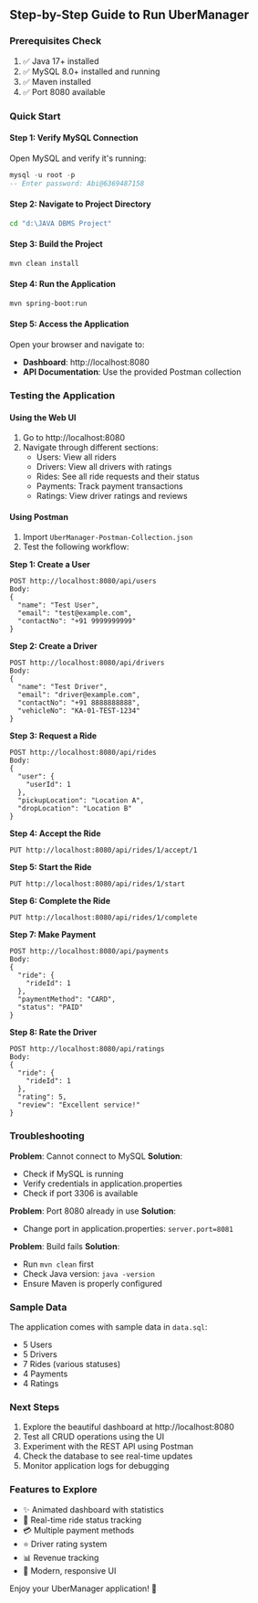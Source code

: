 ## Step-by-Step Guide to Run UberManager

### Prerequisites Check
1. ✅ Java 17+ installed
2. ✅ MySQL 8.0+ installed and running
3. ✅ Maven installed
4. ✅ Port 8080 available

### Quick Start

#### Step 1: Verify MySQL Connection
Open MySQL and verify it's running:
```sql
mysql -u root -p
-- Enter password: Abi@6369487158
```

#### Step 2: Navigate to Project Directory
```bash
cd "d:\JAVA DBMS Project"
```

#### Step 3: Build the Project
```bash
mvn clean install
```

#### Step 4: Run the Application
```bash
mvn spring-boot:run
```

#### Step 5: Access the Application
Open your browser and navigate to:
- **Dashboard**: http://localhost:8080
- **API Documentation**: Use the provided Postman collection

### Testing the Application

#### Using the Web UI
1. Go to http://localhost:8080
2. Navigate through different sections:
   - Users: View all riders
   - Drivers: View all drivers with ratings
   - Rides: See all ride requests and their status
   - Payments: Track payment transactions
   - Ratings: View driver ratings and reviews

#### Using Postman
1. Import `UberManager-Postman-Collection.json`
2. Test the following workflow:

**Step 1: Create a User**
```
POST http://localhost:8080/api/users
Body:
{
  "name": "Test User",
  "email": "test@example.com",
  "contactNo": "+91 9999999999"
}
```

**Step 2: Create a Driver**
```
POST http://localhost:8080/api/drivers
Body:
{
  "name": "Test Driver",
  "email": "driver@example.com",
  "contactNo": "+91 8888888888",
  "vehicleNo": "KA-01-TEST-1234"
}
```

**Step 3: Request a Ride**
```
POST http://localhost:8080/api/rides
Body:
{
  "user": {
    "userId": 1
  },
  "pickupLocation": "Location A",
  "dropLocation": "Location B"
}
```

**Step 4: Accept the Ride**
```
PUT http://localhost:8080/api/rides/1/accept/1
```

**Step 5: Start the Ride**
```
PUT http://localhost:8080/api/rides/1/start
```

**Step 6: Complete the Ride**
```
PUT http://localhost:8080/api/rides/1/complete
```

**Step 7: Make Payment**
```
POST http://localhost:8080/api/payments
Body:
{
  "ride": {
    "rideId": 1
  },
  "paymentMethod": "CARD",
  "status": "PAID"
}
```

**Step 8: Rate the Driver**
```
POST http://localhost:8080/api/ratings
Body:
{
  "ride": {
    "rideId": 1
  },
  "rating": 5,
  "review": "Excellent service!"
}
```

### Troubleshooting

**Problem**: Cannot connect to MySQL
**Solution**: 
- Check if MySQL is running
- Verify credentials in application.properties
- Check if port 3306 is available

**Problem**: Port 8080 already in use
**Solution**: 
- Change port in application.properties: `server.port=8081`

**Problem**: Build fails
**Solution**: 
- Run `mvn clean` first
- Check Java version: `java -version`
- Ensure Maven is properly configured

### Sample Data
The application comes with sample data in `data.sql`:
- 5 Users
- 5 Drivers
- 7 Rides (various statuses)
- 4 Payments
- 4 Ratings

### Next Steps
1. Explore the beautiful dashboard at http://localhost:8080
2. Test all CRUD operations using the UI
3. Experiment with the REST API using Postman
4. Check the database to see real-time updates
5. Monitor application logs for debugging

### Features to Explore
- ✨ Animated dashboard with statistics
- 🚗 Real-time ride status tracking
- 💳 Multiple payment methods
- ⭐ Driver rating system
- 📊 Revenue tracking
- 🎨 Modern, responsive UI

Enjoy your UberManager application! 🎉
